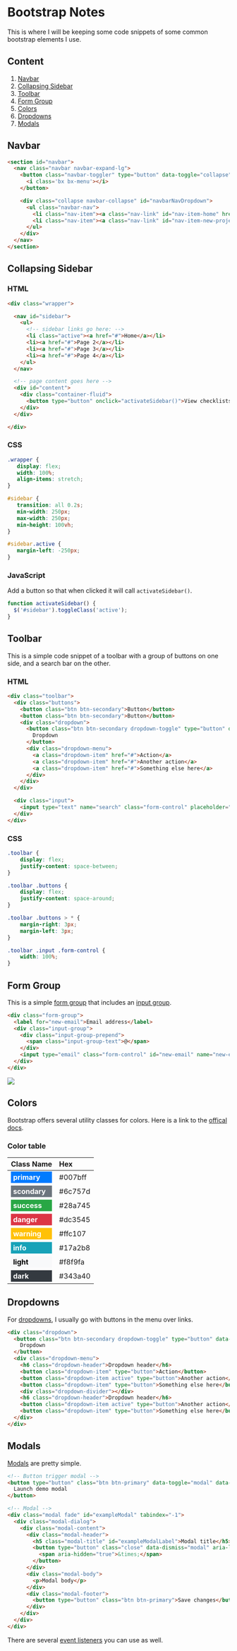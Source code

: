 # Bootstrap Notes

This is where I will be keeping some code snippets of some common bootstrap elements I use.

## Content

1. [Navbar](#navbar)
2. [Collapsing Sidebar](#collapsing-sidebar)
3. [Toolbar](#toolbar)
4. [Form Group](#form-group)
5. [Colors](#colors)
6. [Dropdowns](#dropdowns)
7. [Modals](#modals)


## Navbar

```html
<section id="navbar">
  <nav class="navbar navbar-expand-lg">
    <button class="navbar-toggler" type="button" data-toggle="collapse" data-target="#navbarNavDropdown">
      <i class='bx bx-menu'></i>
    </button>

    <div class="collapse navbar-collapse" id="navbarNavDropdown">
      <ul class="navbar-nav">
        <li class="nav-item"><a class="nav-link" id="nav-item-home" href="index.php">Home</a></li>
        <li class="nav-item"><a class="nav-link" id="nav-item-new-project" href="new-project.php">New Project</a></li>
      </ul>
    </div>
  </nav>
</section>
```

## Collapsing Sidebar

### HTML

```html
<div class="wrapper">

  <nav id="sidebar">
    <ul>
      <!-- sidebar links go here: -->
      <li class="active"><a href="#">Home</a></li>
      <li><a href="#">Page 2</a></li>
      <li><a href="#">Page 3</a></li>
      <li><a href="#">Page 4</a></li>      
    </ul>
  </nav>

  <!-- page content goes here -->
  <div id="content">
    <div class="container-fluid">
      <button type="button" onclick="activateSidebar()">View checklists</button>
    </div>
  </div>

</div>
```

### CSS
```css
.wrapper {
   display: flex;
   width: 100%;
   align-items: stretch;
}

#sidebar {
   transition: all 0.2s;
   min-width: 250px;
   max-width: 250px;
   min-height: 100vh;
}

#sidebar.active {
   margin-left: -250px;
}
```

### JavaScript

Add a button so that when clicked it will call ```activateSidebar()```.

```js
function activateSidebar() {
  $('#sidebar').toggleClass('active');
}
```

## Toolbar

This is a simple code snippet of a toolbar with a group of buttons on one side, and a search bar on the other. 

### HTML

```html
<div class="toolbar">
  <div class="buttons">
    <button class="btn btn-secondary">Button</button>
    <button class="btn btn-secondary">Button</button>
    <div class="dropdown">
      <button class="btn btn-secondary dropdown-toggle" type="button" data-toggle="dropdown">
        Dropdown
      </button>
      <div class="dropdown-menu">
        <a class="dropdown-item" href="#">Action</a>
        <a class="dropdown-item" href="#">Another action</a>
        <a class="dropdown-item" href="#">Something else here</a>
      </div>
    </div>
  </div>

  <div class="input">
    <input type="text" name="search" class="form-control" placeholder="Search...">
  </div>
</div>
```

### CSS

```css
.toolbar {
    display: flex;
    justify-content: space-between;
}

.toolbar .buttons {
    display: flex;
    justify-content: space-around;
}

.toolbar .buttons > * {
    margin-right: 3px;
    margin-left: 3px;
}

.toolbar .input .form-control {
    width: 100%;
}
```

## Form Group

This is a simple [form group](https://getbootstrap.com/docs/4.5/components/forms/#form-groups) that includes an [input group](https://getbootstrap.com/docs/4.5/components/input-group/).

```html
<div class="form-group">
  <label for="new-email">Email address</label>
  <div class="input-group">
    <div class="input-group-prepend">
      <span class="input-group-text">@</span>
    </div>
    <input type="email" class="form-control" id="new-email" name="new-email">
  </div>
</div>
```

<img src="https://static.bookstack.cn/projects/bootstrap-v4.3-en/61d1df6f588286e2e1210165473cc5f8">

## Colors

Bootstrap offers several utility classes for colors. Here is a link to the [offical docs](https://getbootstrap.com/docs/4.5/utilities/colors/).

### Color table

Class Name | Hex
:--- | :---
<div style="background-color: #007bff; color: white; padding: 3px 5px;"><b>primary</b></div> | #007bff
<div style="background-color: #6c757d; color: white; padding: 3px 5px;"><b>scondary</b></div> | #6c757d
<div style="background-color: #28a745; color: white; padding: 3px 5px;"><b>success</b></div> | #28a745
<div style="background-color: #dc3545; color: white; padding: 3px 5px;"><b>danger</b></div> | #dc3545
<div style="background-color: #ffc107; color: white; padding: 3px 5px;"><b>warning</b></div> | #ffc107
<div style="background-color: #17a2b8; color: white; padding: 3px 5px;"><b>info</b></div> | #17a2b8
<div style="background-color: #f8f9fa; color: black; padding: 3px 5px;"><b>light</b></div> | #f8f9fa
<div style="background-color: #343a40; color: white; padding: 3px 5px;"><b>dark</b></div> | #343a40

## Dropdowns

For [dropdowns](https://getbootstrap.com/docs/4.5/components/dropdowns/#menu-items), I usually go with buttons in the menu over links. 

```html
<div class="dropdown">
  <button class="btn btn-secondary dropdown-toggle" type="button" data-toggle="dropdown">
    Dropdown
  </button>
  <div class="dropdown-menu">
    <h6 class="dropdown-header">Dropdown header</h6>
    <button class="dropdown-item" type="button">Action</button>
    <button class="dropdown-item active" type="button">Another action</button>
    <button class="dropdown-item" type="button">Something else here</button>
    <div class="dropdown-divider"></div>
    <h6 class="dropdown-header">Dropdown header</h6>
    <button class="dropdown-item active" type="button">Another action</button>
    <button class="dropdown-item" type="button">Something else here</button>
  </div>
</div>
```

## Modals

[Modals](https://getbootstrap.com/docs/4.5/components/modal/#live-demo) are pretty simple. 

```html
<!-- Button trigger modal -->
<button type="button" class="btn btn-primary" data-toggle="modal" data-target="#exampleModal">
  Launch demo modal
</button>

<!-- Modal -->
<div class="modal fade" id="exampleModal" tabindex="-1">
  <div class="modal-dialog">
    <div class="modal-content">
      <div class="modal-header">
        <h5 class="modal-title" id="exampleModalLabel">Modal title</h5>
        <button type="button" class="close" data-dismiss="modal" aria-label="Close">
          <span aria-hidden="true">&times;</span>
        </button>
      </div>
      <div class="modal-body">
        <p>Modal body</p>
      </div>
      <div class="modal-footer">
        <button type="button" class="btn btn-primary">Save changes</button>
      </div>
    </div>
  </div>
</div>
```

There are several [event listeners](https://getbootstrap.com/docs/4.5/components/modal/#live-demo) you can use as well.